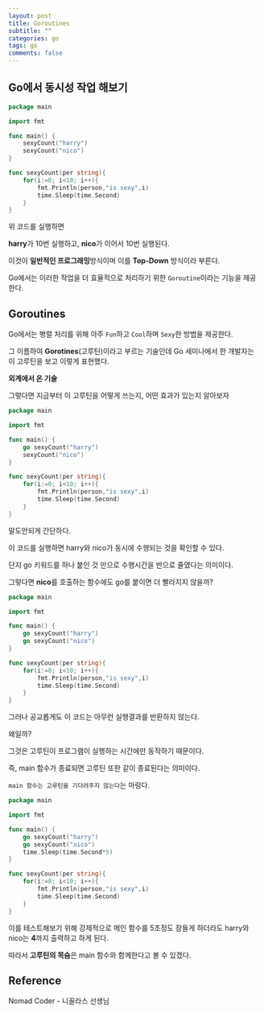 ```yaml
---
layout: post
title: Goroutines
subtitle: ""
categories: go
tags: go
comments: false
---
```


## Go에서 동시성 작업 해보기

```go
package main

import fmt

func main() {
	sexyCount("harry")
	sexyCount("nico")
}

func sexyCount(per string){
	for(i:=0; i<10; i++){
		fmt.Println(person,"is sexy",i)
		time.Sleep(time.Second)
	}
}
```

위 코드를 실행하면

**harry**가 10번 실행하고, **nico**가 이어서 10번 실행된다.

이것이 **일반적인 프로그래밍**방식이며 이를 **Top-Down** 방식이라 부른다.

Go에서는 이러한 작업을 더 효율적으로 처리하기 위한 `Goroutine`이라는 기능을 제공한다.

## Goroutines

Go에서는 병렬 처리를 위해 아주 `Fun`하고 `Cool`하며 `Sexy`한 방법을 제공한다.

그 이름하여 **Gorotines**(고루틴)이라고 부르는 기술인데 Go 세미나에서 한 개발자는 이 고루틴을 보고 이렇게 표현했다.

**외계에서 온 기술**

그렇다면 지금부터 이 고루틴을 어떻게 쓰는지, 어떤 효과가 있는지 알아보자

```go
package main

import fmt

func main() {
	go sexyCount("harry")
	sexyCount("nico")
}

func sexyCount(per string){
	for(i:=0; i<10; i++){
		fmt.Println(person,"is sexy",i)
		time.Sleep(time.Second)
	}
}
```

말도안되게 간단하다.

이 코드를 실행하면 harry와 nico가 동시에 수행되는 것을 확인할 수 있다.

단지 go 키워드를 하나 붙인 것 만으로 수행시간을 반으로 줄였다는 의미이다.

그렇다면 **nico**를 호출하는 함수에도 go를 붙이면 더 빨라지지 않을까?

```go
package main

import fmt

func main() {
	go sexyCount("harry")
	go sexyCount("nico")
}

func sexyCount(per string){
	for(i:=0; i<10; i++){
		fmt.Println(person,"is sexy",i)
		time.Sleep(time.Second)
	}
}
```

그러나 공교롭게도 이 코드는 아무런 실행결과를 반환하지 않는다.

왜일까?

그것은 고루틴이 프로그램이 실행하는 시간에만 동작하기 때문이다.

즉, main 함수가 종료되면 고루틴 또한 같이 종료된다는 의미이다.

`main 함수는 고루틴을 기다려주지 않는다`는 마링다.

```go
package main

import fmt

func main() {
	go sexyCount("harry")
	go sexyCount("nico")
	time.Sleep(time.Second*5)
}

func sexyCount(per string){
	for(i:=0; i<10; i++){
		fmt.Println(person,"is sexy",i)
		time.Sleep(time.Second)
	}
}
```

이를 테스트해보기 위해 강제적으로 메인 함수를 5초정도 잠들게 하더라도 harry와 nico는 **4**까지 출력하고 하게 된다.

따라서 **고루틴의 목숨**은 main 함수와 함께한다고 볼 수 있겠다.

## Reference

Nomad Coder - 니꼴라스 선생님
